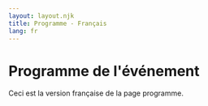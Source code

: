 ```yaml
---
layout: layout.njk
title: Programme - Français
lang: fr
---
```

# Programme de l'événement
Ceci est la version française de la page programme.
